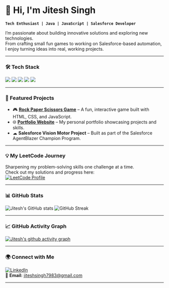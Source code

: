 # 👋 Hi, I'm Jitesh Singh  

**`Tech Enthusiast | Java | JavaScript | Salesforce Developer`**

I’m passionate about building innovative solutions and exploring new technologies.  
From crafting small fun games to working on Salesforce-based automation, I enjoy turning ideas into real, working projects.

---

### 🛠 Tech Stack
<p>
  <img src="https://img.shields.io/badge/Java-ED8B00?style=for-the-badge&logo=openjdk&logoColor=white" />
  <img src="https://img.shields.io/badge/JavaScript-F7DF1E?style=for-the-badge&logo=javascript&logoColor=black" />
  <img src="https://img.shields.io/badge/Salesforce-00A1E0?style=for-the-badge&logo=salesforce&logoColor=white" />
  <img src="https://img.shields.io/badge/HTML5-E34F26?style=for-the-badge&logo=html5&logoColor=white" />
  <img src="https://img.shields.io/badge/CSS3-1572B6?style=for-the-badge&logo=css3&logoColor=white" />
</p>

---

### 🚀 Featured Projects
- 🎮 **[Rock Paper Scissors Game](https://github.com/jitesh7983/rock-paper-scissors)** – A fun, interactive game built with HTML, CSS, and JavaScript.  
- 🌐 **[Portfolio Website](https://github.com/jitesh7983/portfolio)** – My personal portfolio showcasing projects and skills.  
- ☁ **Salesforce Vision Motor Project** – Built as part of the Salesforce AgentBlazer Champion Program.

---

### 💡 My LeetCode Journey
Sharpening my problem-solving skills one challenge at a time.  
Check out my solutions and progress here:  
[![LeetCode Profile](https://img.shields.io/badge/LeetCode-FFA116?style=for-the-badge&logo=leetcode&logoColor=black)](https://leetcode.com/u/Jitesh_Singhh/)

---

### 📊 GitHub Stats
<p>
  <img src="https://github-readme-stats.vercel.app/api?username=jitesh7983&show_icons=true&theme=tokyonight" alt="Jitesh's GitHub stats" />
  <img src="https://github-readme-streak-stats.herokuapp.com/?user=jitesh7983&theme=tokyonight" alt="GitHub Streak" />
</p>

---

### 📈 GitHub Activity Graph
[![Jitesh's github activity graph](https://github-readme-activity-graph.vercel.app/graph?username=jitesh7983&theme=tokyo-night)](https://github.com/ashutosh00710/github-readme-activity-graph)

---

### 🌍 Connect with Me
[![LinkedIn](https://img.shields.io/badge/LinkedIn-0077B5?style=for-the-badge&logo=linkedin&logoColor=white)](https://www.linkedin.com/in/jitesh-singh-80bb77290/)  
📧 **Email:** jiteshsingh7983@gmail.com  

---
